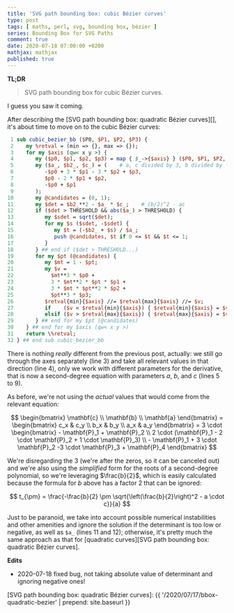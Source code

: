 ```yaml
---
title: 'SVG path bounding box: cubic Bézier curves'
type: post
tags: [ maths, perl, svg, bounding box, bézier ]
series: Bounding Box for SVG Paths
comment: true
date: 2020-07-18 07:00:00 +0200
mathjax: mathjax
published: true
---
```


**TL;DR**

> SVG path bounding box for cubic Bézier curves.

I guess you saw it coming.

After describing the [SVG path bounding box: quadratic Bézier curves][],
it's about time to move on to the cubic Bézier curves:

```perl
 1 sub cubic_bezier_bb ($P0, $P1, $P2, $P3) {
 2    my %retval = (min => {}, max => {});
 3    for my $axis (qw< x y >) {
 4       my ($p0, $p1, $p2, $p3) = map { $_->{$axis} } ($P0, $P1, $P2, $P3);
 5       my ($a_, $b2_, $c_) = (    # a, c divided by 3, b divided by -6
 6          -$p0 + 3 * $p1 - 3 * $p2 + $p3,
 7          $p0 - 2 * $p1 + $p2,
 8          -$p0 + $p1
 9       );
10       my @candidates = (0, 1);
11       my $det = $b2_**2 - $a_ * $c_;    # (b/2)^2 - ac
12       if ($det > THRESHOLD && abs($a_) > THRESHOLD) {
13          my $sdet = sqrt($det);
14          for my $s ($sdet, -$sdet) {
15             my $t = (-$b2_ + $s) / $a_;
16             push @candidates, $t if 0 <= $t && $t <= 1;
17          }
18       } ## end if ($det > THRESHOLD...)
19       for my $pt (@candidates) {
20          my $mt = 1 - $pt;
21          my $v =
22            $mt**3 * $p0 +
23            3 * $mt**2 * $pt * $p1 +
24            3 * $mt * $pt**2 * $p2 +
25            $pt**3 * $p3;
26          $retval{min}{$axis} //= $retval{max}{$axis} //= $v;
27          if    ($v < $retval{min}{$axis}) { $retval{min}{$axis} = $v }
28          elsif ($v > $retval{max}{$axis}) { $retval{max}{$axis} = $v }
29       } ## end for my $pt (@candidates)
30    } ## end for my $axis (qw< x y >)
31    return \%retval;
32 } ## end sub cubic_bezier_bb
```

There is nothing *really* different from the previous post, actually: we
still go through the axes separately (line 3) and take all relevant
values in that direction (line 4), only we work with different
parameters for the derivative, that is now a second-degree equation with
parameters $a$, $b$, and $c$ (lines 5 to 9).

As before, we're not using the *actual* values that would come from the
relevant equation:

$$
\begin{bmatrix}
    \mathbf{c} \\
    \mathbf{b} \\
    \mathbf{a}
\end{bmatrix}
= \begin{bmatrix}
   c_x & c_y \\
   b_x & b_y \\
   a_x & a_y
\end{bmatrix}
= 3 \cdot \begin{bmatrix}
    - \mathbf{P}_1 + \mathbf{P}_2 \\
    2 \cdot (\mathbf{P}_1 - 2 \cdot \mathbf{P}_2 + 1 \cdot \mathbf{P}_3) \\
    - \mathbf{P}_1 + 3 \cdot \mathbf{P}_2 -3 \cdot \mathbf{P}_3 + \mathbf{P}_4
\end{bmatrix}
$$

We're disregarding the $3$ (we're after the zeros, so it can be canceled
out) and we're also using the *simplified* form for the roots of a
second-degree polynomial, so we're leveraging $\frac{b}{2}$, which is
easily calculated because the formula for $b$ above has a factor 2 that
can be ignored:

$$
t_{\pm} = \frac{-\frac{b}{2} \pm \sqrt{\left(\frac{b}{2}\right)^2 - a \cdot c}}{a}
$$

Just to be paranoid, we take into account possible numerical
instabilities and other amenities and ignore the solution if the
determinant is too low or negative, as well as `$a_` (lines 11 and 12);
otherwise, it's pretty much the same approach as that for [quadratic
curves][SVG path bounding box: quadratic Bézier curves].

**Edits**
- 2020-07-18 fixed bug, not taking absolute value of determinant and
  ignoring negative ones!

[SVG path bounding box: quadratic Bézier curves]: {{ '/2020/07/17/bbox-quadratic-bezier' | prepend: site.baseurl }}
